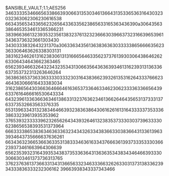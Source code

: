 $ANSIBLE_VAULT;1.1;AES256
34633335346665633866393066313530346136643135336536316430323032363062306230616538
6634356534336562326564336335623865633165363436390a306435633864653534613365366231
38396636613239353235613832376132323666303966373231663965396134363736323661303430
3430333832643231370a306336343561363836363033333865666635623363306463626338303131
38316234626131623830613131666564633562373761393030643864626263306434643662363465
65623934663264323432353431306635643636393461316239313136336637353732313263646264
36386365373633633330333230316438366239326135316264333766623464363066616433383034
31623865643036636466646163653733646334623062333363366564396337616466616530643334
64323961336366363461386331323763623461366264643565313733313763373532663563376335
65313963343132383464663932383638643061626161316433333735333638633239613935353962
37653932333339623265626434393264613238353733303037396333306238656538393531373964
66633338653836346363363234343263343836633038366431336139633934643735666637636261
66343632366536636335313833346361633437666361393733353330366239373461663964306639
65623539323164393534383735336364313636353438343464663933303066303461373736313765
37623763613736633134313665633234633366326263303137313833623934333836333232306162
39663938343337343466
